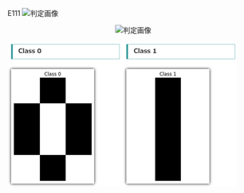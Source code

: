 E111
<img src="./images/E111_pic.png" alt="判定画像" width="300" />
<p align="center">
  <img src="./images/E111_pic.png" alt="判定画像" width="300">
</p>

![判定画像](./image/E111_pic.png)
